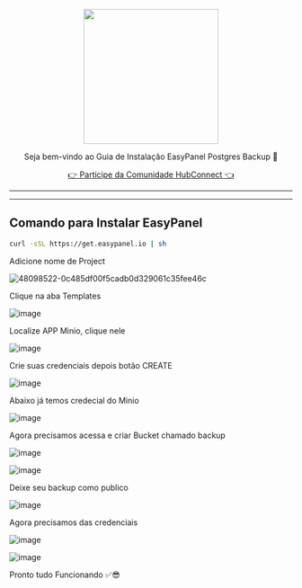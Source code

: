 <p align="center">
<img src="https://cwmkt.com.br/wp-content/uploads/2024/04/logo_github.png" width="240" />
<p align="center">Seja bem-vindo ao Guia de Instalação EasyPanel Postgres Backup 🚀</p>
</p>
  
<p align="center"> 
<a href="https://hubconnect.top" target="_blank">👉 Participe da Comunidade HubConnect 👈</a>
</p>

<hr />
<hr />

## Comando para Instalar EasyPanel

```bash
curl -sSL https://get.easypanel.io | sh
```

Adicione nome de Project

![48098522-0c485df00f5cadb0d329061c35fee46c](https://github.com/cwmkt/easypanelevotypebot/assets/91642837/b72c1359-91ca-4bf6-9fb1-32525ba5747b)

Clique na aba Templates

![image](https://github.com/user-attachments/assets/9d41ae87-dd7e-4003-a0a1-78f6a643065b)

Localize APP Minio, clique nele

![image](https://github.com/user-attachments/assets/eb5e2ae7-c1de-40f5-928a-08559470ab6a)

Crie suas credenciais depois botão CREATE

![image](https://github.com/user-attachments/assets/7e3ac114-bd94-48a5-80b3-eae4aa5da3bc)

Abaixo já temos credecial do Minio

![image](https://github.com/user-attachments/assets/15a24527-778a-494a-90ee-bf6820a7d801)

Agora precisamos acessa e criar Bucket chamado backup

![image](https://github.com/user-attachments/assets/7e081b24-630f-4f71-8da1-15ea3071ec0f)

![image](https://github.com/user-attachments/assets/3be40fb4-d10d-4e24-8ac2-8af68d42b4d6)

Deixe seu backup como publico 

![image](https://github.com/user-attachments/assets/49ca427b-40b0-46d9-9d34-197822f577fc)

Agora precisamos das credenciais

![image](https://github.com/user-attachments/assets/2e035ff6-b143-4ff3-8565-661a2798bb18)

![image](https://github.com/user-attachments/assets/bd8a5c24-7941-4f07-b267-59c764987183)

Pronto tudo Funcionando ✅😎
